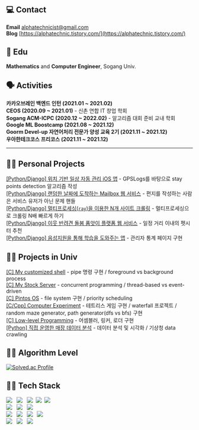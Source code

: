 ## 💻 Contact
**Email** alphatechnicist@gmail.com<br>
**Blog** [https://alphatechnic.tistory.com/](https://alphatechnic.tistory.com/)

## 🏫 Edu
**Mathematics** and **Computer Engineer**, Sogang Univ.

## 🗣 Activities

**카카오브레인 백엔드 인턴 (2021.01 ~ 2021.02)**<br>**CEOS (2020.09 ~ 2021.01)** - 신촌 연합 IT 창업 학회<br>**Sogang ACM-ICPC (2020.12 ~ 2022.02)** - 알고리즘 대회 준비 교내 학회<br>**Google ML Boostcamp (2021.08 ~ 2021.12)**<br>**Goorm Devel-up 자연어처리 전문가 양성 교육 2기 (2021.11 ~ 2021.12)**<br>**우아한테크코스 프리코스 (2021.11 ~ 2021.12)**<br>

--------------------------------------------------------------------------------
## 🧑‍💻 Personal Projects

[[Python/Django] 위치 기반 일상 자동 관리 iOS 앱](https://github.com/neo-wolley/wolley-deploy) - GPSLogs를 바탕으로 stay points detection 알고리즘 작성<br>[[Python/Django] 랜덤한 날짜에 도착하는 Mailbox 웹 서비스](https://github.com/POPPY-MAIL) - 편지를 작성하는 사람은 서비스 유저가 아닌 문제 핸들<br>[[Python/Django] 멀티프로세싱(`ray`)을 이용한 N개 사이트 크롤링](https://github.com/AlphaTechnic/tart_assignment) - 멀티프로세싱으로 크롤링 N배 빠르게 하기<br>[[Python/Django] 이웃 반려견 돌봄 품앗이 플랫폼 웹 서비스](https://github.com/AlphaTechnic/poppy_project_mvp_backend) - 일정 거리 이내의 펫시터 추천<br>[[Python/Django] 음성지원을 통해 학습을 도와주는 앱](https://github.com/voicequizlet) - 관리자 통계 페이지 구현<br>

## 🧑‍💻 Projects in Univ

[[C] My customized shell](https://github.com/AlphaTechnic/2021-1_system_programming_proj/tree/master/sp_proj4) - pipe 명령 구현 / foreground vs background process<br>[[C] My Stock Server](https://github.com/AlphaTechnic/2021-1_system_programming_proj/tree/master/sp_proj5) - concurrent programming / thread-based vs event-driven<br>[[C] Pintos OS](https://github.com/AlphaTechnic/2021-2_OS_Pintos_proj) - file system 구현 / priority scheduling<br>[[C/Cpp] Computer Experiment](https://github.com/AlphaTechnic/2020-2_computer_experiment_1) - 테트리스 게임 구현 / waterfall 프로젝트 / random maze generator, path generator(dfs vs bfs) 구현<br>[[C] Low-level Programming](https://github.com/AlphaTechnic/2021-1_system_programming_proj) - 어셈블러, 링커, 로더 구현<br>[[Python] 직접 운영한 매장 데이터 분석](https://github.com/AlphaTechnic/2020-1_fundamental_big_data_programming_course) - 데이터 분석 및 시각화 / 기상청 data crawling


## 🧑‍💻 Algorithm Level
[![Solved.ac Profile](http://mazassumnida.wtf/api/generate_badge?boj=AlphaTechnic)](https://solved.ac/AlphaTechnic)


## 🧑‍💻 Tech Stack

<p align="left">
  <img src="https://img.shields.io/badge/C-A8B9CC?style=flat-square&logo=C&logoColor=white"/></a> &nbsp 
  <img src="https://img.shields.io/badge/c++-00599C?style=flat-square&logo=c%2B%2B&logoColor=white"/></a> &nbsp
  <img src="https://img.shields.io/badge/Python-3766AB?style=flat-square&logo=Python&logoColor=white"/></a>&nbsp
  <img src="https://img.shields.io/badge/Django-092E20?style=flat-square&logo=Django&logoColor=white"/></a>&nbsp 
  <img src="https://img.shields.io/badge/Java-007396?style=flat-square&logo=Java&logoColor=white"/></a> &nbsp <br>
  <img src="https://img.shields.io/badge/MySQL-4479A1?style=flat-square&logo=MySQL&logoColor=white"/></a> &nbsp
  <img src="https://img.shields.io/badge/MariaDB-003545?style=flat-square&logo=mariadb&logoColor=white"/></a> &nbsp 
  <img src="https://img.shields.io/badge/MongoDB-47A248?style=flat-square&logo=MongoDB&logoColor=white"/></a> &nbsp <br>
  <img src="https://img.shields.io/badge/Amazon AWS-232F3E?style=flat-square&logo=Amazon%20AWS&logoColor=white"/></a> &nbsp
  <img src="https://img.shields.io/badge/GoogleCloud-%234285F4.svg?style=flat-square&logo=google-cloud&logoColor=white"/></a> &nbsp
  <img src="https://img.shields.io/badge/docker-%230db7ed.svg?style=flat-square&logo=docker&logoColor=white"/></a> &nbsp
  <img src="https://img.shields.io/badge/jenkins-%232C5263.svg?style=flat-square&logo=jenkins&logoColor=white"/></a> &nbsp <br>
  <img src="https://img.shields.io/badge/TensorFlow-%23FF6F00.svg?style=flat-square&logo=TensorFlow&logoColor=white"/></a> &nbsp
  <img src="https://img.shields.io/badge/pandas-%23150458.svg?style=flat-square&logo=pandas&logoColor=white"/></a> &nbsp
  <img src="https://img.shields.io/badge/numpy-%23013243.svg?style=flat-square&logo=numpy&logoColor=white"/></a> &nbsp
</p>
